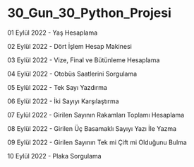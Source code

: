 # 30_Gun_30_Python_Projesi

01 Eylül 2022  - Yaş Hesaplama

02 Eylül 2022 - Dört İşlem Hesap Makinesi

03 Eylül 2022 - Vize, Final ve Bütünleme Hesaplama

04 Eylül 2022 - Otobüs Saatlerini Sorgulama

05 Eylül 2022 - Tek Sayı Yazdırma 

06 Eylül 2022 - İki Sayıyı Karşılaştırma

07 Eylül 2022 - Girilen Sayının Rakamları Toplamı Hesaplama

08 Eylül 2022 - Girilen Üç Basamaklı Sayıyı Yazı İle Yazma

09 Eylül 2022 - Girilen Sayının Tek mi Çift mi Olduğunu Bulma

10 Eylül 2022 - Plaka Sorgulama